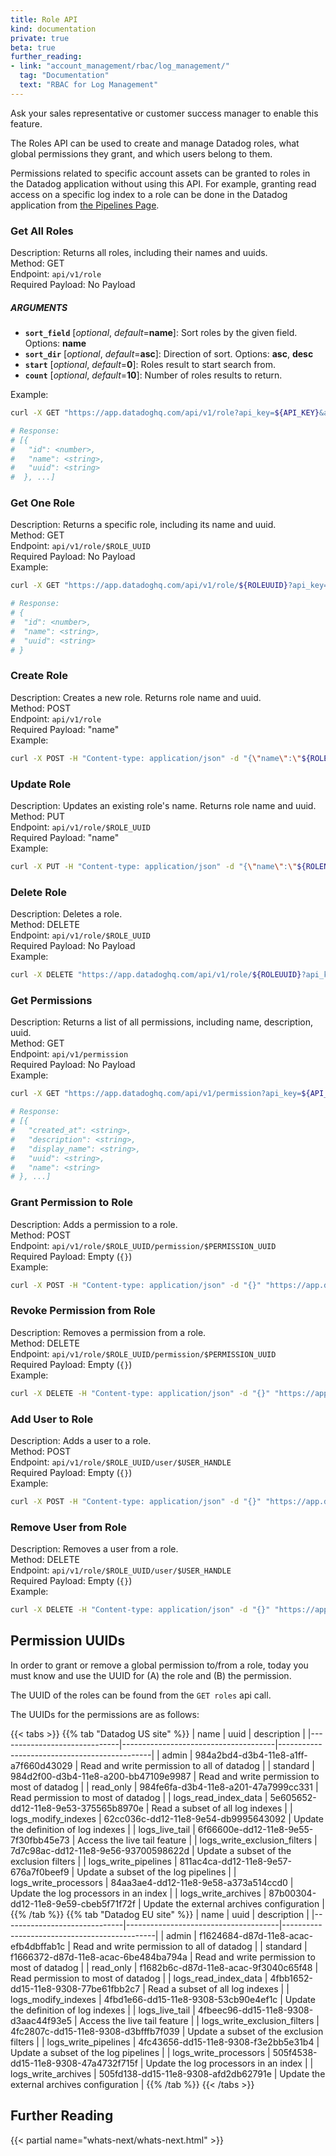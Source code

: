 ```yaml
---
title: Role API
kind: documentation
private: true
beta: true
further_reading:
- link: "account_management/rbac/log_management/"
  tag: "Documentation"
  text: "RBAC for Log Management"
---
```


<div class="alert alert-warning">
Ask your sales representative or customer success manager to enable this feature.
</div>

The Roles API can be used to create and manage Datadog roles, what global permissions they grant, and which users belong to them.

Permissions related to specific account assets can be granted to roles in the Datadog application without using this API. For example, granting read access on a specific log index to a role can be done in the Datadog application from [the Pipelines Page][1]. 

### Get All Roles

Description: Returns all roles, including their names and uuids.  
Method: GET  
Endpoint: `api/v1/role`  
Required Payload: No Payload

##### ARGUMENTS


* **`sort_field`** [*optional*, *default*=**name**]:
    Sort roles by the given field.
    Options: **name**
* **`sort_dir`** [*optional*, *default*=**asc**]:
    Direction of sort.
    Options: **asc**, **desc**
* **`start`** [*optional*, *default*=**0**]:
    Roles result to start search from.
* **`count`** [*optional*, *default*=**10**]:
    Number of roles results to return. 

Example:

```sh
curl -X GET "https://app.datadoghq.com/api/v1/role?api_key=${API_KEY}&application_key=${APP_KEY}"

# Response:
# [{
#   "id": <number>,
#   "name": <string>,
#   "uuid": <string>
#  }, ...]
```

### Get One Role

Description: Returns a specific role, including its name and uuid.  
Method: GET  
Endpoint: `api/v1/role/$ROLE_UUID`  
Required Payload: No Payload  
Example:

```sh
curl -X GET "https://app.datadoghq.com/api/v1/role/${ROLEUUID}?api_key=${API_KEY}&application_key=${APP_KEY}"

# Response:
# {
#  "id": <number>,
#  "name": <string>,
#  "uuid": <string>
# }
```

### Create Role

Description: Creates a new role. Returns role name and uuid.  
Method: POST  
Endpoint: `api/v1/role`  
Required Payload: "name"  
Example:

```sh
curl -X POST -H "Content-type: application/json" -d "{\"name\":\"${ROLENAME}\"}" "https://app.datadoghq.com/api/v1/role?api_key=${API_KEY}&application_key=${APP_KEY}"
```

### Update Role

Description: Updates an existing role's name. Returns role name and uuid.  
Method: PUT  
Endpoint: `api/v1/role/$ROLE_UUID`  
Required Payload: "name"  
Example:

```sh
curl -X PUT -H "Content-type: application/json" -d "{\"name\":\"${ROLENAME}\"}" "https://app.datadoghq.com/api/v1/role/${ROLEUUID}?api_key=${API_KEY}&application_key=${APP_KEY}"
```

### Delete Role

Description: Deletes a role.  
Method: DELETE  
Endpoint: `api/v1/role/$ROLE_UUID`  
Required Payload: No Payload  
Example:

```sh
curl -X DELETE "https://app.datadoghq.com/api/v1/role/${ROLEUUID}?api_key=${API_KEY}&application_key=${APP_KEY}"
```

### Get Permissions

Description: Returns a list of all permissions, including name, description, uuid.  
Method: GET  
Endpoint: `api/v1/permission`  
Required Payload: No Payload  
Example:

```sh
curl -X GET "https://app.datadoghq.com/api/v1/permission?api_key=${API_KEY}&application_key=${APP_KEY}"

# Response:
# [{
#   "created_at": <string>,
#   "description": <string>,
#   "display_name": <string>,
#   "uuid": <string>,
#   "name": <string>
# }, ...]
```

### Grant Permission to Role

Description: Adds a permission to a role.  
Method: POST  
Endpoint: `api/v1/role/$ROLE_UUID/permission/$PERMISSION_UUID`  
Required Payload: Empty (`{}`)  
Example:

```sh
curl -X POST -H "Content-type: application/json" -d "{}" "https://app.datadoghq.com/api/v1/role/${ROLEUUID}/permission/${PERMISSION}?api_key=${API_KEY}&application_key=${APP_KEY}"
```

### Revoke Permission from Role

Description: Removes a permission from a role.  
Method: DELETE  
Endpoint: `api/v1/role/$ROLE_UUID/permission/$PERMISSION_UUID`  
Required Payload: Empty (`{}`)  
Example:

```sh
curl -X DELETE -H "Content-type: application/json" -d "{}" "https://app.datadoghq.com/api/v1/role/${ROLEUUID}/permission/${PERMISSION}?api_key=${API_KEY}&application_key=${APP_KEY}"
```

### Add User to Role

Description: Adds a user to a role.  
Method: POST  
Endpoint: `api/v1/role/$ROLE_UUID/user/$USER_HANDLE`  
Required Payload: Empty (`{}`)  
Example:

```sh
curl -X POST -H "Content-type: application/json" -d "{}" "https://app.datadoghq.com/api/v1/role/${ROLEUUID}/user/${USER}?api_key=${API_KEY}&application_key=${APP_KEY}"
```

### Remove User from Role

Description: Removes a user from a role.  
Method: DELETE  
Endpoint: `api/v1/role/$ROLE_UUID/user/$USER_HANDLE`  
Required Payload: Empty (`{}`)  
Example:

```sh
curl -X DELETE -H "Content-type: application/json" -d "{}" "https://app.datadoghq.com/api/v1/role/${ROLEUUID}/user/${USER}?api_key=${API_KEY}&application_key=${APP_KEY}"
```

## Permission UUIDs

In order to grant or remove a global permission to/from a role, today you must know and use the UUID for (A) the role and (B) the permission. 

The UUID of the roles can be found from the `GET roles` api call. 

The UUIDs for the permissions are as follows:

{{< tabs >}}
{{% tab "Datadog US site" %}}
|             name             |                 uuid                 |                 description                  |
|------------------------------|--------------------------------------|----------------------------------------------|
| admin                        | 984a2bd4-d3b4-11e8-a1ff-a7f660d43029 | Read and write permission to all of datadog  |
| standard                     | 984d2f00-d3b4-11e8-a200-bb47109e9987 | Read and write permission to most of datadog |
| read_only                    | 984fe6fa-d3b4-11e8-a201-47a7999cc331 | Read permission to most of datadog           |
| logs_read_index_data         | 5e605652-dd12-11e8-9e53-375565b8970e | Read a subset of all log indexes             |
| logs_modify_indexes          | 62cc036c-dd12-11e8-9e54-db9995643092 | Update the definition of log indexes         |
| logs_live_tail               | 6f66600e-dd12-11e8-9e55-7f30fbb45e73 | Access the live tail feature                 |
| logs_write_exclusion_filters | 7d7c98ac-dd12-11e8-9e56-93700598622d | Update a subset of the exclusion filters     |
| logs_write_pipelines         | 811ac4ca-dd12-11e8-9e57-676a7f0beef9 | Update a subset of the log pipelines         |
| logs_write_processors        | 84aa3ae4-dd12-11e8-9e58-a373a514ccd0 | Update the log processors in an index        |
| logs_write_archives          | 87b00304-dd12-11e8-9e59-cbeb5f71f72f | Update the external archives configuration   |
{{% /tab %}}
{{% tab "Datadog EU site" %}}
|             name             |                 uuid                 |                 description                  |
|------------------------------|--------------------------------------|----------------------------------------------|
| admin                        | f1624684-d87d-11e8-acac-efb4dbffab1c | Read and write permission to all of datadog  |
| standard                     | f1666372-d87d-11e8-acac-6be484ba794a | Read and write permission to most of datadog |
| read_only                    | f1682b6c-d87d-11e8-acac-9f3040c65f48 | Read permission to most of datadog           |
| logs_read_index_data         | 4fbb1652-dd15-11e8-9308-77be61fbb2c7 | Read a subset of all log indexes             |
| logs_modify_indexes          | 4fbd1e66-dd15-11e8-9308-53cb90e4ef1c | Update the definition of log indexes         |
| logs_live_tail               | 4fbeec96-dd15-11e8-9308-d3aac44f93e5 | Access the live tail feature                 |
| logs_write_exclusion_filters | 4fc2807c-dd15-11e8-9308-d3bfffb7f039 | Update a subset of the exclusion filters     |
| logs_write_pipelines         | 4fc43656-dd15-11e8-9308-f3e2bb5e31b4 | Update a subset of the log pipelines         |
| logs_write_processors        | 505f4538-dd15-11e8-9308-47a4732f715f | Update the log processors in an index        |
| logs_write_archives          | 505fd138-dd15-11e8-9308-afd2db62791e | Update the external archives configuration   |
{{% /tab %}}
{{< /tabs >}}

## Further Reading

{{< partial name="whats-next/whats-next.html" >}}

[1]: https://app.datadoghq.com/logs/pipelines
